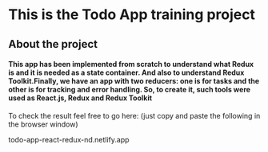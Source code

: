 # This is the Todo App training project

## About the project

#### This app has been implemented from scratch to understand what Redux is and it is needed as a state container. And also to understand Redux Toolkit.Finally, we have an app with two reducers: one is for tasks and the other is for tracking and error handling. So, to create it, such tools were used as React.js, Redux and Redux Toolkit 

To check the result feel free to go here:
(just copy and paste the following in the browser window)

todo-app-react-redux-nd.netlify.app
